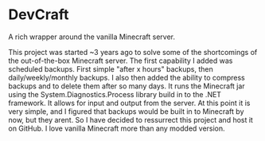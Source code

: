 DevCraft
========

A rich wrapper around the vanilla Minecraft server.

This project was started ~3 years ago to solve some of the shortcomings of the out-of-the-box Minecraft server. The first capability I added was scheduled backups. First simple "after x hours" backups, then daily/weekly/monthly backups. I also then added the ability to compress backups and to delete them after so many days. It runs the Minecraft jar using the System.Diagnostics.Process library build in to the .NET framework. It allows for input and output from the server. At this point it is very simple, and I figured that backups would be built in to Minecraft by now, but they arent. So I have decided to ressurrect this project and host it on GitHub. I love vanilla Minecraft more than any modded version.
